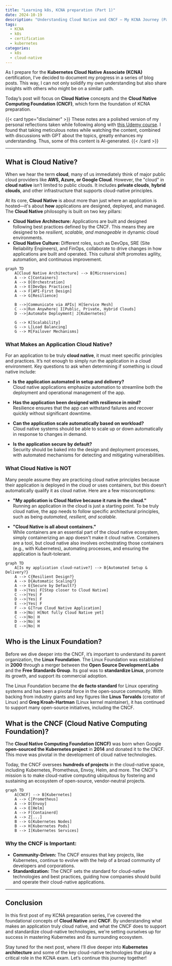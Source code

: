 ```yaml
---
title: "Learning k8s, KCNA preparation (Part 1)"
date: 2024-10-19
description: "Understanding Cloud Native and CNCF – My KCNA Journey (Part 1)"
tags:
  - KCNA
  - k8s
  - certification
  - kubernetes
categories:
  - k8s
  - cloud-native
---
```


As I prepare for the **Kubernetes Cloud Native Associate (KCNA)** certification, I’ve decided to document my progress in a series of blog posts. This way, I can not only solidify my own understanding but also share insights with others who might be on a similar path.

<!--more-->

Today’s post will focus on **Cloud Native** concepts and the **Cloud Native Computing Foundation (CNCF)**, which form the foundation of KCNA preparation.

{{< card type="disclaimer" >}}
These notes are a polished version of my personal reflections taken while following along with [this Udemy course](https://www.udemy.com/course/dive-into-cloud-native-containers-kubernetes-and-the-kcna/?couponCode=LETSLEARNNOW). I found that taking meticulous notes while watching the content, combined with discussions with GPT about the topics, greatly enhances my understanding. Thus, some of this content is AI-generated.
{{< /card >}}

---

## What is Cloud Native?

When we hear the term **cloud**, many of us immediately think of major public cloud providers like **AWS, Azure, or Google Cloud**. However, the "cloud" in **cloud native** isn’t limited to public clouds. It includes **private clouds**, **hybrid clouds**, and other infrastructure that supports cloud-native principles.

At its core, **Cloud Native** is about more than just where an application is hosted—it's about **how** applications are designed, deployed, and managed. The **Cloud Native** philosophy is built on two key pillars:

- **Cloud Native Architecture:** Applications are built and designed following best practices defined by the CNCF. This means they are designed to be _resilient, scalable, and manageable_ in dynamic cloud environments.
- **Cloud Native Culture:** Different roles, such as DevOps, SRE (Site Reliability Engineers), and FinOps, collaborate to drive changes in how applications are built and operated. This cultural shift promotes agility, automation, and continuous improvement.

```mermaid
graph TD
    A[Cloud Native Architecture] --> B[Microservices]
    A --> C[Containers]
    A --> D[Orchestration]
    A --> E[DevOps Practices]
    A --> F[API-First Design]
    A --> G[Resilience]

    B -->|Communicate via APIs| H[Service Mesh]
    C -->|Run Anywhere| I[Public, Private, Hybrid Clouds]
    D -->|Automate Deployment| J[Kubernetes]

    G --> K[Scalability]
    G --> L[Load Balancing]
    G --> M[Failover Mechanisms]
```

### What Makes an Application Cloud Native?

For an application to be truly **cloud native**, it must meet specific principles and practices. It’s not enough to simply run the application in a cloud environment. Key questions to ask when determining if something is cloud native include:

- **Is the application automated in setup and delivery?**  
  Cloud native applications emphasize automation to streamline both the deployment and operational management of the app.
- **Has the application been designed with resilience in mind?**  
  Resilience ensures that the app can withstand failures and recover quickly without significant downtime.

- **Can the application scale automatically based on workload?**  
  Cloud native systems should be able to scale up or down automatically in response to changes in demand.

- **Is the application secure by default?**  
  Security should be baked into the design and deployment processes, with automated mechanisms for detecting and mitigating vulnerabilities.

### What Cloud Native is NOT

Many people assume they are practicing cloud native principles because their application is deployed in the cloud or uses containers, but this doesn’t automatically qualify it as cloud native. Here are a few misconceptions:

- **"My application is Cloud Native because it runs in the cloud."**  
  Running an application in the cloud is just a starting point. To be truly cloud native, the app needs to follow specific architectural principles, such as being _automated, resilient, and scalable._

- **"Cloud Native is all about containers."**  
  While containers are an essential part of the cloud native ecosystem, simply containerizing an app doesn't make it cloud native. Containers are a tool, but cloud native also involves orchestrating those containers (e.g., with Kubernetes), automating processes, and ensuring the application is fault-tolerant.

```mermaid
graph TD
    A[Is my application cloud-native?] --> B{Automated Setup & Delivery?}
    A --> C{Resilient Design?}
    A --> D{Automatic Scaling?}
    A --> E{Secure by Default?}
    B -->|Yes| F[Step closer to Cloud Native]
    C -->|Yes| F
    D -->|Yes| F
    E -->|Yes| F
    F --> G[True Cloud Native Application]
    B -->|No| H[Not fully Cloud Native yet]
    C -->|No| H
    D -->|No| H
    E -->|No| H
```

## Who is the Linux Foundation?

Before we dive deeper into the CNCF, it’s important to understand its parent organization, the **Linux Foundation**. The Linux Foundation was established in **2000** through a merger between the **Open Source Development Labs** and the **Free Standards Group**. Its goal was to **standardize Linux**, promote its growth, and support its commercial adoption.

The Linux Foundation became the **de facto standard** for Linux operating systems and has been a pivotal force in the open-source community. With backing from industry giants and key figures like **Linus Torvalds** (creator of Linux) and **Greg Kroah-Hartman** (Linux kernel maintainer), it has continued to support many open-source initiatives, including the CNCF.

## What is the CNCF (Cloud Native Computing Foundation)?

The **Cloud Native Computing Foundation (CNCF)** was born when Google **open-sourced the Kubernetes project** in **2014** and donated it to the CNCF. This move was pivotal in the development of cloud native technologies.

Today, the CNCF oversees **hundreds of projects** in the cloud-native space, including Kubernetes, Prometheus, Envoy, Helm, and more. The CNCF's mission is to make cloud-native computing ubiquitous by fostering and sustaining an ecosystem of open-source, vendor-neutral projects.

```mermaid
graph TD
    A[CNCF] --> B[Kubernetes]
    A --> C[Prometheus]
    A --> D[Envoy]
    A --> E[Helm]
    A --> F[Containerd]
    A --> Z[...]
    B --> G[Kubernetes Nodes]
    B --> H[Kubernetes Pods]
    B --> I[Kubernetes Services]
```

### Why the CNCF is Important:

- **Community-Driven:** The CNCF ensures that key projects, like Kubernetes, continue to evolve with the help of a broad community of developers and corporations.
- **Standardization:** The CNCF sets the standard for cloud-native technologies and best practices, guiding how companies should build and operate their cloud-native applications.

---

## Conclusion

In this first post of my KCNA preparation series, I’ve covered the foundational concepts of **Cloud Native** and **CNCF**. By understanding what makes an application truly cloud native, and what the CNCF does to support and standardize cloud-native technologies, we're setting ourselves up for success in mastering Kubernetes and its surrounding ecosystem.

Stay tuned for the next post, where I’ll dive deeper into **Kubernetes architecture** and some of the key cloud-native technologies that play a critical role in the KCNA exam. Let’s continue this journey together!
